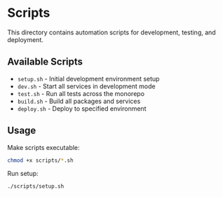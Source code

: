 # Scripts

This directory contains automation scripts for development, testing, and deployment.

## Available Scripts

- `setup.sh` - Initial development environment setup
- `dev.sh` - Start all services in development mode
- `test.sh` - Run all tests across the monorepo
- `build.sh` - Build all packages and services
- `deploy.sh` - Deploy to specified environment

## Usage

Make scripts executable:
```bash
chmod +x scripts/*.sh
```

Run setup:
```bash
./scripts/setup.sh
```
